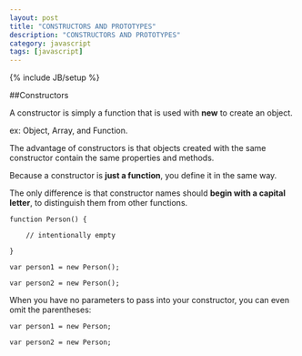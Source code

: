 ```yaml
---
layout: post
title: "CONSTRUCTORS AND PROTOTYPES"
description: "CONSTRUCTORS AND PROTOTYPES"
category: javascript
tags: [javascript]
---
```

{% include JB/setup %}

##Constructors

A constructor is simply a function that is used with **new** to create an object.

ex: Object, Array, and Function.

The advantage of constructors is that objects created with the same constructor contain the same properties and methods.

Because a constructor is **just a function**, you define it in the same way.

The only difference is that constructor names should **begin with a capital letter**, to distinguish them from other functions.

`function Person() {`

`    // intentionally empty`

`}`

`var person1 = new Person();`

`var person2 = new Person();`

When you have no parameters to pass into your constructor, you can even omit the parentheses:

`var person1 = new Person;`

`var person2 = new Person;`



